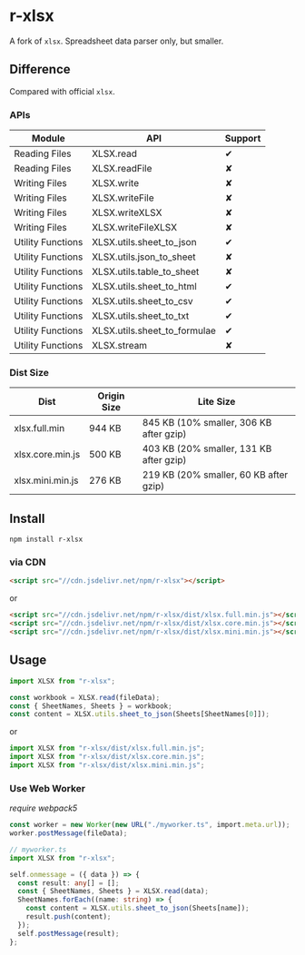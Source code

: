 # r-xlsx

A fork of `xlsx`. Spreadsheet data parser only, but smaller.

## Difference

Compared with official `xlsx`.

### APIs

| Module            | API                          | Support |
| ----------------- | ---------------------------- | ------- |
| Reading Files     | XLSX.read                    | ✔      |
| Reading Files     | XLSX.readFile                | ✘       |
| Writing Files     | XLSX.write                   | ✘       |
| Writing Files     | XLSX.writeFile               | ✘       |
| Writing Files     | XLSX.writeXLSX               | ✘       |
| Writing Files     | XLSX.writeFileXLSX           | ✘       |
| Utility Functions | XLSX.utils.sheet_to_json     | ✔      |
| Utility Functions | XLSX.utils.json_to_sheet     | ✘       |
| Utility Functions | XLSX.utils.table_to_sheet    | ✘       |
| Utility Functions | XLSX.utils.sheet_to_html     | ✔      |
| Utility Functions | XLSX.utils.sheet_to_csv      | ✔      |
| Utility Functions | XLSX.utils.sheet_to_txt      | ✔      |
| Utility Functions | XLSX.utils.sheet_to_formulae | ✔      |
| Utility Functions | XLSX.stream                  | ✘       |

### Dist Size

| Dist             | Origin Size | Lite Size                               |
| ---------------- | ----------- | --------------------------------------- |
| xlsx.full.min    | 944 KB      | 845 KB (10% smaller, 306 KB after gzip) |
| xlsx.core.min.js | 500 KB      | 403 KB (20% smaller, 131 KB after gzip) |
| xlsx.mini.min.js | 276 KB      | 219 KB (20% smaller, 60 KB after gzip)  |

## Install

```
npm install r-xlsx
```

### via CDN

```html
<script src="//cdn.jsdelivr.net/npm/r-xlsx"></script>
```

or

```html
<script src="//cdn.jsdelivr.net/npm/r-xlsx/dist/xlsx.full.min.js"></script>
<script src="//cdn.jsdelivr.net/npm/r-xlsx/dist/xlsx.core.min.js"></script>
<script src="//cdn.jsdelivr.net/npm/r-xlsx/dist/xlsx.mini.min.js"></script>
```

## Usage

```ts
import XLSX from "r-xlsx";

const workbook = XLSX.read(fileData);
const { SheetNames, Sheets } = workbook;
const content = XLSX.utils.sheet_to_json(Sheets[SheetNames[0]]);
```

or

```ts
import XLSX from "r-xlsx/dist/xlsx.full.min.js";
import XLSX from "r-xlsx/dist/xlsx.core.min.js";
import XLSX from "r-xlsx/dist/xlsx.mini.min.js";
```

### Use Web Worker

*require webpack5*

```ts
const worker = new Worker(new URL("./myworker.ts", import.meta.url));
worker.postMessage(fileData);
```

```ts
// myworker.ts
import XLSX from "r-xlsx";

self.onmessage = ({ data }) => {
  const result: any[] = [];
  const { SheetNames, Sheets } = XLSX.read(data);
  SheetNames.forEach((name: string) => {
    const content = XLSX.utils.sheet_to_json(Sheets[name]);
    result.push(content);
  });
  self.postMessage(result);
};
```
